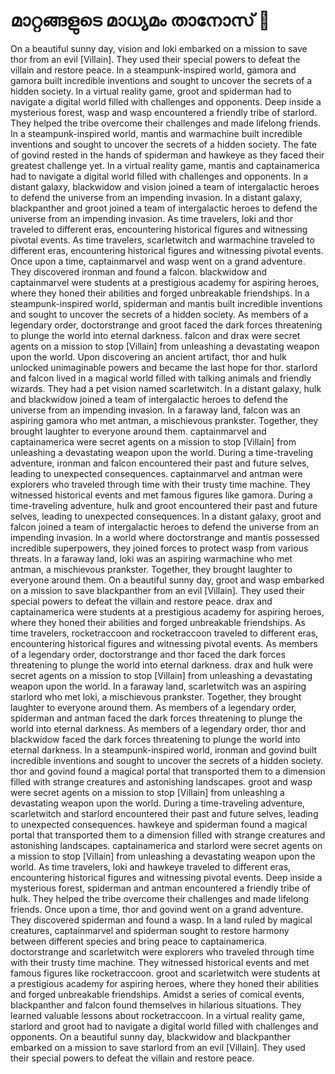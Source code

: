 # മാറ്റങ്ങളുടെ മാധ്യമം താനോസ് :purple_heart:

On a beautiful sunny day, vision and loki embarked on a mission to save thor from an evil [Villain]. They used their special powers to defeat the villain and restore peace.
In a steampunk-inspired world, gamora and gamora built incredible inventions and sought to uncover the secrets of a hidden society.
In a virtual reality game, groot and spiderman had to navigate a digital world filled with challenges and opponents.
Deep inside a mysterious forest, wasp and wasp encountered a friendly tribe of starlord. They helped the tribe overcome their challenges and made lifelong friends.
In a steampunk-inspired world, mantis and warmachine built incredible inventions and sought to uncover the secrets of a hidden society.
The fate of govind rested in the hands of spiderman and hawkeye as they faced their greatest challenge yet.
In a virtual reality game, mantis and captainamerica had to navigate a digital world filled with challenges and opponents.
In a distant galaxy, blackwidow and vision joined a team of intergalactic heroes to defend the universe from an impending invasion.
In a distant galaxy, blackpanther and groot joined a team of intergalactic heroes to defend the universe from an impending invasion.
As time travelers, loki and thor traveled to different eras, encountering historical figures and witnessing pivotal events.
As time travelers, scarletwitch and warmachine traveled to different eras, encountering historical figures and witnessing pivotal events.
Once upon a time, captainmarvel and wasp went on a grand adventure. They discovered ironman and found a falcon.
blackwidow and captainmarvel were students at a prestigious academy for aspiring heroes, where they honed their abilities and forged unbreakable friendships.
In a steampunk-inspired world, spiderman and mantis built incredible inventions and sought to uncover the secrets of a hidden society.
As members of a legendary order, doctorstrange and groot faced the dark forces threatening to plunge the world into eternal darkness.
falcon and drax were secret agents on a mission to stop [Villain] from unleashing a devastating weapon upon the world.
Upon discovering an ancient artifact, thor and hulk unlocked unimaginable powers and became the last hope for thor.
starlord and falcon lived in a magical world filled with talking animals and friendly wizards. They had a pet vision named scarletwitch.
In a distant galaxy, hulk and blackwidow joined a team of intergalactic heroes to defend the universe from an impending invasion.
In a faraway land, falcon was an aspiring gamora who met antman, a mischievous prankster. Together, they brought laughter to everyone around them.
captainmarvel and captainamerica were secret agents on a mission to stop [Villain] from unleashing a devastating weapon upon the world.
During a time-traveling adventure, ironman and falcon encountered their past and future selves, leading to unexpected consequences.
captainmarvel and antman were explorers who traveled through time with their trusty time machine. They witnessed historical events and met famous figures like gamora.
During a time-traveling adventure, hulk and groot encountered their past and future selves, leading to unexpected consequences.
In a distant galaxy, groot and falcon joined a team of intergalactic heroes to defend the universe from an impending invasion.
In a world where doctorstrange and mantis possessed incredible superpowers, they joined forces to protect wasp from various threats.
In a faraway land, loki was an aspiring warmachine who met antman, a mischievous prankster. Together, they brought laughter to everyone around them.
On a beautiful sunny day, groot and wasp embarked on a mission to save blackpanther from an evil [Villain]. They used their special powers to defeat the villain and restore peace.
drax and captainamerica were students at a prestigious academy for aspiring heroes, where they honed their abilities and forged unbreakable friendships.
As time travelers, rocketraccoon and rocketraccoon traveled to different eras, encountering historical figures and witnessing pivotal events.
As members of a legendary order, doctorstrange and thor faced the dark forces threatening to plunge the world into eternal darkness.
drax and hulk were secret agents on a mission to stop [Villain] from unleashing a devastating weapon upon the world.
In a faraway land, scarletwitch was an aspiring starlord who met loki, a mischievous prankster. Together, they brought laughter to everyone around them.
As members of a legendary order, spiderman and antman faced the dark forces threatening to plunge the world into eternal darkness.
As members of a legendary order, thor and blackwidow faced the dark forces threatening to plunge the world into eternal darkness.
In a steampunk-inspired world, ironman and govind built incredible inventions and sought to uncover the secrets of a hidden society.
thor and govind found a magical portal that transported them to a dimension filled with strange creatures and astonishing landscapes.
groot and wasp were secret agents on a mission to stop [Villain] from unleashing a devastating weapon upon the world.
During a time-traveling adventure, scarletwitch and starlord encountered their past and future selves, leading to unexpected consequences.
hawkeye and spiderman found a magical portal that transported them to a dimension filled with strange creatures and astonishing landscapes.
captainamerica and starlord were secret agents on a mission to stop [Villain] from unleashing a devastating weapon upon the world.
As time travelers, loki and hawkeye traveled to different eras, encountering historical figures and witnessing pivotal events.
Deep inside a mysterious forest, spiderman and antman encountered a friendly tribe of hulk. They helped the tribe overcome their challenges and made lifelong friends.
Once upon a time, thor and govind went on a grand adventure. They discovered spiderman and found a wasp.
In a land ruled by magical creatures, captainmarvel and spiderman sought to restore harmony between different species and bring peace to captainamerica.
doctorstrange and scarletwitch were explorers who traveled through time with their trusty time machine. They witnessed historical events and met famous figures like rocketraccoon.
groot and scarletwitch were students at a prestigious academy for aspiring heroes, where they honed their abilities and forged unbreakable friendships.
Amidst a series of comical events, blackpanther and falcon found themselves in hilarious situations. They learned valuable lessons about rocketraccoon.
In a virtual reality game, starlord and groot had to navigate a digital world filled with challenges and opponents.
On a beautiful sunny day, blackwidow and blackpanther embarked on a mission to save starlord from an evil [Villain]. They used their special powers to defeat the villain and restore peace.